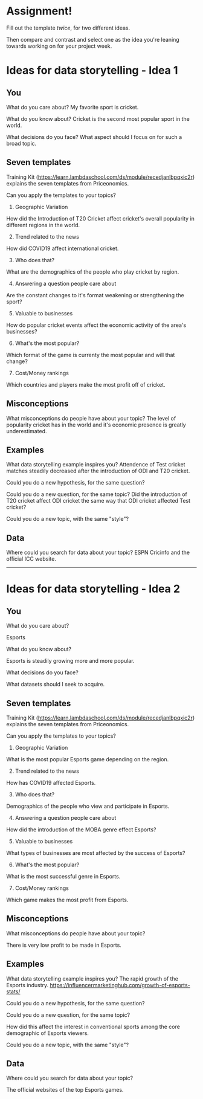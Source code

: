# Assignment!

Fill out the template *twice*, for two different ideas.

Then compare and contrast and select one as the idea you're leaning towards
working on for your project week.


# Ideas for data storytelling - Idea 1

## You

What do you care about?
My favorite sport is cricket.

What do you know about?
Cricket is the second most popular sport in the world.

What decisions do you face?
What aspect should I focus on for such a broad topic.

## Seven templates

Training Kit (https://learn.lambdaschool.com/ds/module/recedjanlbpqxic2r) explains the seven templates from Priceonomics.

Can you apply the templates to your topics? 

1. Geographic Variation

How did the Introduction of T20 Cricket affect cricket's overall popularity in different regions in the world.

2. Trend related to the news

How did COVID19 affect international cricket.

3. Who does that?

What are the demographics of the people who play cricket by region.

4. Answering a question people care about

Are the constant changes to it's format weakening or strengthening the sport?

5. Valuable to businesses

How do popular cricket events affect the economic activity of the area's businesses?

6. What's the most popular?

Which format of the game is currenty the most popular and will that change?

7. Cost/Money rankings

Which countries and players make the most profit off of cricket.

## Misconceptions

What misconceptions do people have about your topic?
The level of popularity cricket has in the world and it's economic presence is greatly underestimated.

## Examples

What data storytelling example inspires you?
Attendence of Test cricket matches steadily decreased after the introduction of ODI and T20 cricket.

Could you do a new hypothesis, for the same question?


Could you do a new question, for the same topic?
Did the introduction of T20 cricket affect ODI cricket the same way that ODI cricket affected Test cricket?

Could you do a new topic, with the same "style"?


## Data

Where could you search for data about your topic?
ESPN Cricinfo and the official ICC website.

---

# Ideas for data storytelling - Idea 2

## You

What do you care about?

Esports

What do you know about?

Esports is steadily growing more and more popular.

What decisions do you face?

What datasets should I seek to acquire.

## Seven templates

Training Kit (https://learn.lambdaschool.com/ds/module/recedjanlbpqxic2r) explains the seven templates from Priceonomics.

Can you apply the templates to your topics? 

1. Geographic Variation

What is the most popular Esports game depending on the region.

2. Trend related to the news

How has COVID19 affected Esports.

3. Who does that?

Demographics of the people who view and participate in Esports.

4. Answering a question people care about

How did the introduction of the MOBA genre effect Esports?

5. Valuable to businesses

What types of businesses are most affected by the success of Esports?

6. What's the most popular?

What is the most successful genre in Esports.

7. Cost/Money rankings

Which game makes the most profit from Esports.

## Misconceptions

What misconceptions do people have about your topic?

There is very low profit to be made in Esports.

## Examples

What data storytelling example inspires you?
The rapid growth of the Esports industry.
https://influencermarketinghub.com/growth-of-esports-stats/

Could you do a new hypothesis, for the same question?


Could you do a new question, for the same topic?

How did this affect the interest in conventional sports among the core demographic of Esports viewers.

Could you do a new topic, with the same "style"?


## Data

Where could you search for data about your topic?

The official websites of the top Esports games.
